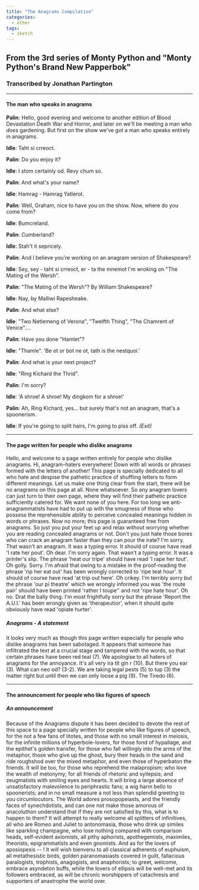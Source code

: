 ```yaml
---
title: "The Anagrams Compilation"
categories:
  - other
tags:
  - sketch
---
```


## From the 3rd series of Monty Python and "Monty Python's Brand New Papperbok"
### Transcribed by Jonathan Partington

---

#### The man who speaks in anagrams

**Palin**: Hello, good evening and welcome to another edition of Blood Devastation Death War and Horror, and later on we'll be meeting a man who *does* gardening. But first on the show we've got a man who speaks entirely in anagrams.

**Idle**: Taht si crreoct.

**Palin**: Do you enjoy it?

**Idle**: I stom certainly od. Revy chum so.

**Palin**: And what's your name?

**Idle**: Hamrag - Hamrag Yatlerot.

**Palin**: Well, Graham, nice to have you on the show. Now, where do you come from?

**Idle**: Bumcreland.

**Palin**: Cumberland?

**Idle**: Stah't it sepricely.

**Palin**: And I believe you're working on an anagram version of Shakespeare?

**Idle**: Sey, sey - taht si crreoct, er - ta the mnemot I'm wroking on "The Mating of the Wersh".

**Palin**: "The Mating of the Wersh"?  By William Shakespeare?

**Idle**: Nay, by Malliwi Rapesheake.

**Palin**: And what else?

**Idle**: "Two Netlemeng of Verona", "Twelfth Thing", "The Chamrent of Venice"....

**Palin**: Have you done "Hamlet"?

**Idle**: "Thamle". 'Be ot or bot ne ot, tath is the nestquoi.'

**Palin**: And what is your next project?

**Idle**: "Ring Kichard the Thrid".

**Palin**: I'm sorry?

**Idle**: 'A shroe! A shroe! My dingkom for a shroe!'

**Palin**: Ah, Ring Kichard, yes...  but surely that's not an anagram, that's a spoonerism.

**Idle**: If you're going to split hairs, I'm going to piss off. _(Exit)_
 
---

#### The page written for people who dislike anagrams

Hello, and welcome to a page written entirely for people who dislike anagrams. Hi, anagram-haters everywhere! Down with all words or phrases formed with the letters of another! This page is specially dedicated to all who hate and despise the pathetic practice of shuffling letters to form different meanings. Let us make one thing clear from the start, there will be no anagrams on this page at all. None whatsoever. So any anagram lovers can just turn to their own page, where they will find their pathetic practice sufficiently catered for. We want none of you here. For too long we anti-anagrammatists have had to put up with the smugness of those who possess the reprehensible ability to perceive concealed meanings hidden in words or phrases. Now no more; this page is guaranteed free from anagrams. So just you put your feet up and relax without worrying whether you are reading concealed anagrams or not. Don't you just hate those bores who can crack an anagram faster than they can pour the irate? I'm sorry. That wasn't an anagram. It was a typing error. It should of course have read 'I rate her pout'. Oh dear. I'm sorry again. That wasn't a typing error. It was a printer's slip. The phrase 'heat our tripe' should have read 'I rape her tout'. Oh golly. Sorry. I'm afraid that owing to a mistake in the proof-reading the phrase 'rip her eat out' has been wrongly corrected to 'ripe teat hour'. It should of course have read 'at trip out here'.	Oh crikey. I'm terribly sorry but the phrase 'our pi theatre' which we wrongly informed you was 'the route pair' should have been printed 'rather I toupe'' and not 'ripe hate hour'. Oh no. Drat the bally thing. I'm most frightfully sorry but the phrase 'Report the A.U.I.' has been wrongly given as 'therapeutior', when it should quite obviously have read 'opiate hurter'.
 
##### Anagrams - A statement
 
It looks very much as though this page written especially for people who dislike anagrams has been sabotaged. It appears that someone has infiltrated the text at a crucial stage and tampered with the words, so that certain phrases have been red teal (7). We apologise to all haters of anagrams for the annoyance. It's all very ira tit gin r (10). But there you ear (3). What can neo od?  (3-2). We are taking legal pests (5) to tup (3) the matter right but until then we can only loose a pig (9). The Tiredo (6).
 
---

#### The announcement for people who like figures of speech

##### An announcement
 
Because of the Anagrams dispute it has been decided to devote the rest of this space to a page specially written for people who like figures of speech, for the not a few fans of litotes, and those with no small interest in meiosis, for the infinite millions of hyperbole-lovers, for those fond of hypallage, and the epithet's golden transfer, for those who fall willingly into the arms of the metaphor, those who give up the ghost, bury their heads in the sand and ride roughshod over the mixed metaphor, and even those of hyperbaton the friends. It will be too, for those who reprehend the malapropism; who love the wealth of metonymy; for all friends of rhetoric and syllepsis; and zeugmatists with smiling eyes and hearts. It will bring a large absence of unsatisfactory malevolence to periphrastic fans; a wig harm bello to spoonerists; and in no small measure a not less than splendid greeting to you circumlocutors. The World adores prosopopeiasts, and the friendly faces of synechdotists, and can one not make those amorous of anacoluthon understand that if they are not satisfied by this, what is to happen to them? It will attempt to really welcome all splitters of infinitives, all who are Romeo and Juliet to antonomasia, those who drink up similes like sparkling champagne, who lose nothing compared with comparison heads, self-evident axiomists, all pithy aphorists, apothegemists, maximiles, theorists, epigrammatists and even gnomists. And as for the lovers of aposiopesis -- ! It will wish bienvenu to all classical adherents of euphuism, all metathesistic birds, golden paranomasiasts covered in guilt, fallacious paralogists, trophists, anagogists, and anaphorists; to greet, welcome, embrace asyndeton buffs, while the lovers of ellipsis will be well-met and its followers embraced, as will be chronic worshippers of catachresis and supporters of anastrophe the world over.